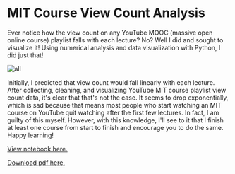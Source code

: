 # MIT Course View Count Analysis

Ever notice how the view count on any YouTube MOOC (massive open online course) playlist falls with each lecture? No? Well I did and sought to visualize it! Using numerical analysis and data visualization with Python, I did just that! 

![all](https://raw.githubusercontent.com/jagrajs/view-counts/master/all.png)

Initially, I predicted that view count would fall linearly with each lecture. After collecting, cleaning, and visualizing YouTube MIT course playlist view count data, it's clear that that's not the case. It seems to drop exponentially, which is sad because that means most people who start watching an MIT course on YouTube quit watching after the first few lectures. In fact, I am guilty of this myself. However, with this knowledge, I'll see to it that I finish at least one course from start to finish and encourage you to do the same. Happy learning!

[View notebook here.](https://github.com/jagrajs/view-counts/blob/master/MIT%20Course%20View%20Count%20Analysis.ipynb)

[Download pdf here.](https://github.com/jagrajs/view-counts/blob/master/MIT%20Course%20View%20Count%20Analysis.pdf)
